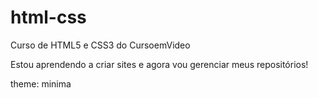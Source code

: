 # html-css
 Curso de HTML5 e  CSS3 do CursoemVideo

Estou aprendendo a criar sites e agora vou gerenciar meus repositórios!

theme: minima
